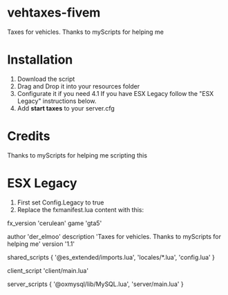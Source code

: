# vehtaxes-fivem
Taxes for vehicles. Thanks to myScripts for helping me

# Installation
1. Download the script
2. Drag and Drop it into your resources folder
4. Configurate it if you need
 4.1 If you have ESX Legacy follow the "ESX Legacy" instructions below.
3. Add **start taxes** to your server.cfg

# Credits
Thanks to myScripts for helping me scripting this

# ESX Legacy
1. First set Config.Legacy to true
2. Replace the fxmanifest.lua content with this:

fx_version 'cerulean'
game 'gta5'


author 'der_elmoo'
description 'Taxes for vehicles. Thanks to myScripts for helping me'
version '1.1'

shared_scripts {
    '@es_extended/imports.lua',
    'locales/*.lua',
    'config.lua'
}

client_script 'client/main.lua'

server_scripts {
    '@oxmysql/lib/MySQL.lua',
    'server/main.lua'
}
